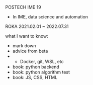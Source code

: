 POSTECH IME 19     
* In IME, data science and automation   

ROKA 2021.02.01 ~ 2022.07.31   

what I want to know:   
* mark down
* advice from beta
* * Docker, git, WSL, etc
* book: python backend
* book: python algorithm test
* book: JS, CSS, HTML
